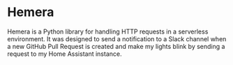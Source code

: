 # Hemera

Hemera is a Python library for handling HTTP requests in a serverless environment.
It was designed to send a notification to a Slack channel when a new GitHub Pull Request is created and make my lights blink by sending a request to my Home Assistant instance.
